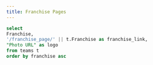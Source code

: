 ```yaml
---
title: Franchise Pages
---
```


<LastRefreshed/>

```sql franchises
select 
Franchise,
'/franchise_page/' || t.Franchise as franchise_link,
"Photo URL" as logo
from teams t
order by franchise asc
```

<DataTable data={franchises} search=true rows=32 headerColor=#2a4b82 headerFontColor=white >
  <Column id="Franchise" align=center/>
  <Column id="logo" contentType=image height=25px align=center />
  <Column id="franchise_link" contentType=link linkLabel="Franchise Page" title="Link to Franchise Page" align=center />
</DataTable>
